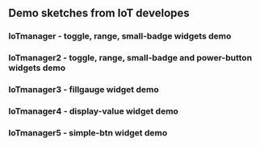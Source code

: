 ## Demo sketches from IoT developes
### IoTmanager  - toggle, range, small-badge widgets demo
### IoTmanager2 - toggle, range, small-badge and power-button widgets demo
### IoTmanager3 - fillgauge widget demo
### IoTmanager4 - display-value widget demo
### IoTmanager5 - simple-btn widget demo

